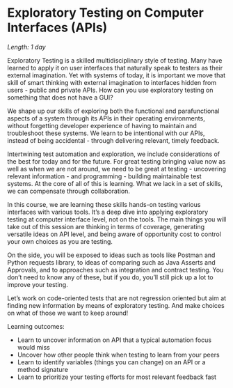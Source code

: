 # Exploratory Testing on Computer Interfaces (APIs)

*Length: 1 day*

Exploratory Testing is a skilled multidisciplinary style of testing. Many have learned to apply it on user interfaces that naturally speak to testers as their external imagination. Yet with systems of today, it is important we move that skill of smart thinking with external imagination to interfaces hidden from users - public and private APIs. How can you use exploratory testing on something that does not have a GUI?

We shape up our skills of exploring both the functional and parafunctional aspects of a system through its APIs in their operating environments, without forgetting developer experience of having to maintain and troubleshoot these systems. We learn to be intentional with our APIs, instead of being accidental - through delivering relevant, timely feedback.

Intertwining test automation and exploration, we include considerations of the best for today and for the future. For great testing bringing value now as well as when we are not around, we need to be great at testing - uncovering relevant information - and programming - building maintainable test systems. At the core of all of this is learning. What we lack in a set of skills, we can compensate through collaboration.

In this course, we are learning these skills hands-on testing various interfaces with various tools. It’s a deep dive into applying exploratory testing at computer interface level, not on the tools. The main things you will take out of this session are thinking in terms of coverage, generating versatile ideas on API level, and being aware of opportunity cost to control your own choices as you are testing. 

On the side, you will be exposed to ideas such as tools like Postman and Python requests library, to ideas of comparing such as Java Asserts and Approvals, and to approaches such as integration and contract testing. You don’t need to know any of these, but if you do, you’ll still pick up a lot to improve your testing.

Let’s work on code-oriented tests that are not regression oriented but aim at finding new information by means of exploratory testing. And make choices on what of those we want to keep around! 

Learning outcomes:

* Learn to uncover information on API that a typical automation focus would miss
* Uncover how other people think when testing to learn from your peers
* Learn to identify variables (things you can change) on an API or a method signature
* Learn to prioritize your testing efforts for most relevant feedback fast
